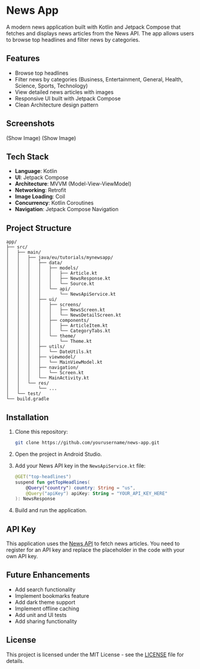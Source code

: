 # News App

A modern news application built with Kotlin and Jetpack Compose that fetches and displays news articles from the News API. The app allows users to browse top headlines and filter news by categories.

## Features
- Browse top headlines
- Filter news by categories (Business, Entertainment, General, Health, Science, Sports, Technology)
- View detailed news articles with images
- Responsive UI built with Jetpack Compose
- Clean Architecture design pattern

## Screenshots
(Show Image)
(Show Image)

## Tech Stack
- **Language**: Kotlin
- **UI**: Jetpack Compose
- **Architecture**: MVVM (Model-View-ViewModel)
- **Networking**: Retrofit
- **Image Loading**: Coil
- **Concurrency**: Kotlin Coroutines
- **Navigation**: Jetpack Compose Navigation

## Project Structure
```
app/
├── src/
│   ├── main/
│   │   ├── java/eu/tutorials/mynewsapp/
│   │   │   ├── data/
│   │   │   │   ├── models/
│   │   │   │   │   ├── Article.kt
│   │   │   │   │   ├── NewsResponse.kt
│   │   │   │   │   └── Source.kt
│   │   │   │   └── api/
│   │   │   │       └── NewsApiService.kt
│   │   │   ├── ui/
│   │   │   │   ├── screens/
│   │   │   │   │   ├── NewsScreen.kt
│   │   │   │   │   └── NewsDetailScreen.kt
│   │   │   │   ├── components/
│   │   │   │   │   ├── ArticleItem.kt
│   │   │   │   │   └── CategoryTabs.kt
│   │   │   │   └── theme/
│   │   │   │       └── Theme.kt
│   │   │   ├── utils/
│   │   │   │   └── DateUtils.kt
│   │   │   ├── viewmodel/
│   │   │   │   └── MainViewModel.kt
│   │   │   ├── navigation/
│   │   │   │   └── Screen.kt
│   │   │   └── MainActivity.kt
│   │   └── res/
│   │       └── ...
│   └── test/
└── build.gradle
```

## Installation

1. Clone this repository:
   ```sh
   git clone https://github.com/yourusername/news-app.git
   ```

2. Open the project in Android Studio.

3. Add your News API key in the `NewsApiService.kt` file:
   ```kotlin
   @GET("top-headlines")
   suspend fun getTopHeadlines(
       @Query("country") country: String = "us",
       @Query("apiKey") apiKey: String = "YOUR_API_KEY_HERE"
   ): NewsResponse
   ```

4. Build and run the application.

## API Key
This application uses the [News API](https://newsapi.org/) to fetch news articles. You need to register for an API key and replace the placeholder in the code with your own API key.

## Future Enhancements
- Add search functionality
- Implement bookmarks feature
- Add dark theme support
- Implement offline caching
- Add unit and UI tests
- Add sharing functionality

## License
This project is licensed under the MIT License - see the [LICENSE](LICENSE) file for details.
